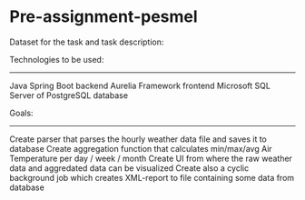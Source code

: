 # Pre-assignment-pesmel

Dataset for the task and task description:

Technologies to be used:
<hr>
Java Spring Boot backend
Aurelia Framework frontend
Microsoft SQL Server of PostgreSQL database
 

Goals:
<hr>
Create parser that parses the hourly weather data file and saves it to database
Create aggregation function that calculates min/max/avg Air Temperature per day / week / month
Create UI from where the raw weather data and aggredated data can be visualized
Create also a cyclic background job which creates XML-report to file containing some data from database
